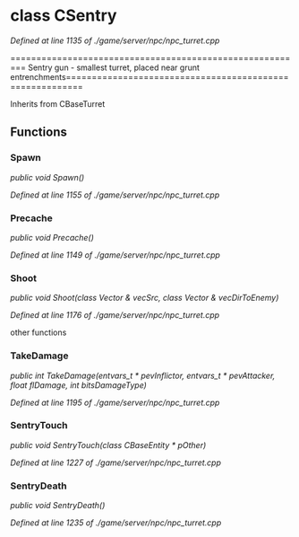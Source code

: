 # class CSentry

*Defined at line 1135 of ./game/server/npc/npc_turret.cpp*

========================================================= Sentry gun - smallest turret, placed near grunt entrenchments=========================================================



Inherits from CBaseTurret



## Functions

### Spawn

*public void Spawn()*

*Defined at line 1155 of ./game/server/npc/npc_turret.cpp*

### Precache

*public void Precache()*

*Defined at line 1149 of ./game/server/npc/npc_turret.cpp*

### Shoot

*public void Shoot(class Vector & vecSrc, class Vector & vecDirToEnemy)*

*Defined at line 1176 of ./game/server/npc/npc_turret.cpp*

 other functions

### TakeDamage

*public int TakeDamage(entvars_t * pevInflictor, entvars_t * pevAttacker, float flDamage, int bitsDamageType)*

*Defined at line 1195 of ./game/server/npc/npc_turret.cpp*

### SentryTouch

*public void SentryTouch(class CBaseEntity * pOther)*

*Defined at line 1227 of ./game/server/npc/npc_turret.cpp*

### SentryDeath

*public void SentryDeath()*

*Defined at line 1235 of ./game/server/npc/npc_turret.cpp*



